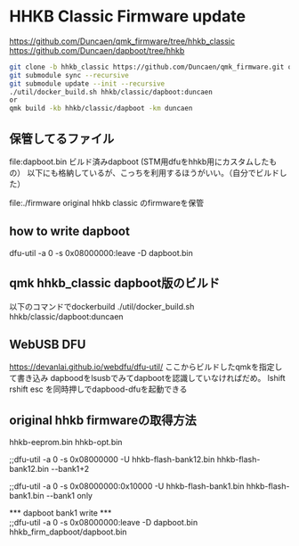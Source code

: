 # HHKB Classic Firmware update

https://github.com/Duncaen/qmk_firmware/tree/hhkb_classic
https://github.com/Duncaen/dapboot/tree/hhkb
```bash
git clone -b hhkb_classic https://github.com/Duncaen/qmk_firmware.git qmk_firmware_hhkbclassic
git submodule sync --recursive  
git submodule update --init --recursive  
./util/docker_build.sh hhkb/classic/dapboot:duncaen 
or 
qmk build -kb hhkb/classic/dapboot -km duncaen
```

## 保管してるファイル
file:dapboot.bin
ビルド済みdapboot (STM用dfuをhhkb用にカスタムしたもの）
以下にも格納しているが、こっちを利用するほうがいい。（自分でビルドした）

file:./firmware
original hhkb classic のfirmwareを保管

## how to write dapboot
dfu-util -a 0 -s 0x08000000:leave -D dapboot.bin

## qmk hhkb_classic dapboot版のビルド
以下のコマンドでdockerbuild
./util/docker_build.sh hhkb/classic/dapboot:duncaen

## WebUSB DFU
https://devanlai.github.io/webdfu/dfu-util/
ここからビルドしたqmkを指定して書き込み
dapboodをlsusbでみてdapbootを認識していなければだめ。
lshift rshift esc を同時押しでdapbood-dfuを起動できる


## original hhkb firmwareの取得方法
hhkb-eeprom.bin
hhkb-opt.bin

;;dfu-util -a 0 -s 0x08000000 -U hhkb-flash-bank12.bin
hhkb-flash-bank12.bin --bank1+2                   
                                                 
;;dfu-util -a 0 -s 0x08000000:0x10000 -U hhkb-flash-bank1.bin
hhkb-flash-bank1.bin --bank1 only                            
                                                           
*** dapboot bank1 write ***                               
;;dfu-util -a 0 -s 0x08000000:leave -D dapboot.bin       
hhkb_firm_dapboot/dapboot.bin                          
                                                      
























